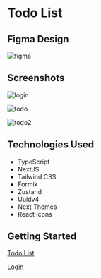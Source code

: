 # Todo List

## Figma Design

![figma](https://i.imgur.com/fdOhb8X.png)

## Screenshots

![login](https://media2.giphy.com/media/wU9xOQsKSCIqUeePpj/giphy.gif?cid=790b76116429212ffb872cf0ea80997c9ee3b01aeaee3668&rid=giphy.gif&ct=g)

![todo](https://media2.giphy.com/media/EnNriIfofm9uQYj08X/giphy.gif?cid=790b7611fa3553871516fe364b8f5edf0d7bd678b896a13f&rid=giphy.gif&ct=g)

![todo2](https://media4.giphy.com/media/9GCr4EUgg8AJZUOSqP/giphy.gif?cid=790b7611e0515f3302588f82d52cbc95e23d85e057442423&rid=giphy.gif&ct=g)

## Technologies Used

- TypeScript
- NextJS
- Tailwind CSS
- Formik
- Zustand
- Uuidv4
- Next Themes
- React Icons

## Getting Started

[Todo List](https://todolist-petersyoo.vercel.app/todo-list)

[Login](https://todolist-petersyoo.vercel.app/login)
